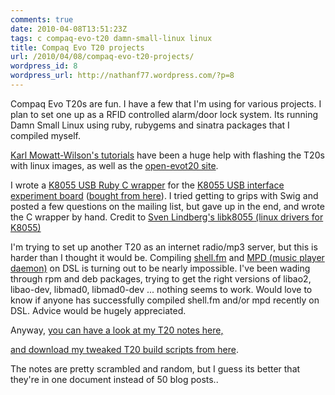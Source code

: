 ```yaml
---
comments: true
date: 2010-04-08T13:51:23Z
tags: c compaq-evo-t20 damn-small-linux linux
title: Compaq Evo T20 projects
url: /2010/04/08/compaq-evo-t20-projects/
wordpress_id: 8
wordpress_url: http://nathanf77.wordpress.com/?p=8
---
```


Compaq Evo T20s are fun. I have a few that I'm using for various projects. I plan to set one up as a RFID controlled alarm/door lock system. Its running Damn Small Linux using ruby, rubygems and sinatra packages that I compiled myself.

<a href="http://www.mowson.org/karl/evo_t20/">Karl Mowatt-Wilson's tutorials</a> have been a huge help with flashing the T20s with linux images, as well as the <a href="http://open-evot20.sourceforge.net/wiki/index.php">open-evot20 site</a>.

I wrote a <a href="http://github.com/ndbroadbent/rubyk8055">K8055 USB Ruby C wrapper</a> for the <a href="http://www.apogeekits.com/usb_interface.htm">K8055 USB interface experiment board</a> (<a href="http://www.jaycar.co.nz/productView.asp?ID=KV3600&amp;CATID=25&amp;form=CAT&amp;SUBCATID=432">bought from here</a>). I tried getting to grips with Swig and posted a few questions on the mailing list, but gave up in the end, and wrote the C wrapper by hand. Credit to <a href="http://libk8055.sourceforge.net/">Sven Lindberg's libk8055 (linux drivers for K8055)</a>

I'm trying to set up another T20 as an internet radio/mp3 server, but this is harder than I thought it would be. Compiling <a href="http://nex.scrapping.cc/shell-fm/" target="_blank">shell.fm</a> and <a href="http://mpd.wikia.com/wiki/Music_Player_Daemon_Wiki">MPD (music player daemon)</a> on DSL is turning out to be nearly impossible. I've been wading through rpm and deb packages, trying to get the right versions of libao2, libao-dev, libmad0, libmad0-dev ... nothing seems to work. Would love to know if anyone has successfully compiled shell.fm and/or mpd recently on DSL. Advice would be hugely appreciated.

Anyway, <a href="http://docs.google.com/View?id=dcfcvm9s_23gs32zshc">you can have a look at my T20 notes here,</a>

<a href="http://github.com/ndbroadbent/linux_on_t20">and download my tweaked T20 build scripts from here</a>.

The notes are pretty scrambled and random, but I guess its better that they're in one document instead of 50 blog posts..

